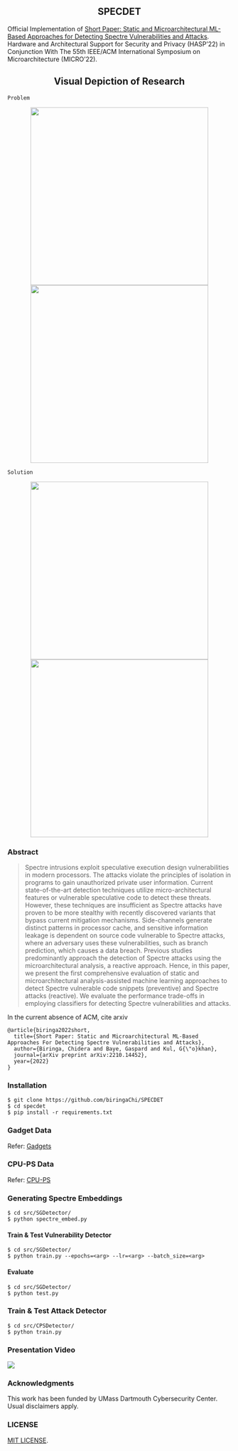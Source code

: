 <h2 align = "center"> SPECDET </h2>

Official Implementation of [Short Paper: Static and Microarchitectural ML-Based Approaches for Detecting Spectre Vulnerabilities and Attacks](https://arxiv.org/abs/2210.14452#). Hardware and Architectural Support for Security and Privacy (HASP’22) in Conjunction With The 55th IEEE/ACM International Symposium on Microarchitecture (MICRO’22).

<h2 align = "center"> Visual Depiction of Research </h2>

```Problem``` 

<p float="left", align = "center">
  <img src="..doc/v_depict/problem_0.png" width="400" />
  <img src="..doc/v_depict/problem_1.png" width="400" />
</p>

```Solution```

<p float="left", align = "center">
  <img src="..doc/v_depict/solution_0.png" width="400" />
  <img src="..doc/v_depict/solution_1.png" width="400" />
</p>

<!-- <p align="center"> <img src="..doc/core.png" width="98%"> </p> -->


### Abstract
> Spectre intrusions exploit speculative execution design vulnerabilities in modern processors. The attacks violate the principles of isolation in programs to gain unauthorized private user information. Current state-of-the-art detection techniques utilize micro-architectural features or vulnerable speculative code to detect these threats. However, these techniques are insufficient as Spectre attacks have proven to be more stealthy with recently discovered variants that bypass current mitigation mechanisms. Side-channels generate distinct patterns in processor cache, and sensitive information leakage is dependent on source code vulnerable to Spectre attacks, where an adversary uses these vulnerabilities, such as branch prediction, which causes a data breach. Previous studies predominantly approach the detection of Spectre attacks using the microarchitectural analysis, a reactive approach. Hence, in this paper, we present the first comprehensive evaluation of static and microarchitectural analysis-assisted machine learning approaches to detect Spectre vulnerable code snippets (preventive) and Spectre attacks (reactive). We evaluate the performance trade-offs in employing classifiers for detecting Spectre vulnerabilities and attacks.

<!-- ### To cite
```
@inproceedings{
	ACM BibTex coming soon...
}
``` -->
In the current absence of ACM, cite arxiv
```
@article{biringa2022short,
  title={Short Paper: Static and Microarchitectural ML-Based Approaches For Detecting Spectre Vulnerabilities and Attacks},
  author={Biringa, Chidera and Baye, Gaspard and Kul, G{\"o}khan},
  journal={arXiv preprint arXiv:2210.14452},
  year={2022}
}
```

### Installation
```
$ git clone https://github.com/biringaChi/SPECDET
$ cd specdet
$ pip install -r requirements.txt
```
### Gadget Data
Refer: [Gadgets](https://github.com/biringaChi/SPECDET/tree/main/datasets/spectre_gadgets)

### CPU-PS Data
Refer: [CPU-PS](https://github.com/biringaChi/SPECDET/tree/main/datasets/cpu_processes)

### Generating Spectre Embeddings
```
$ cd src/SGDetector/
$ python spectre_embed.py
```

#### Train & Test Vulnerability Detector
```
$ cd src/SGDetector/
$ python train.py --epochs=<arg> --lr=<arg> --batch_size=<arg>
```
#### Evaluate
```
$ cd src/SGDetector/
$ python test.py
```

### Train & Test Attack Detector
```
$ cd src/CPSDetector/
$ python train.py
```

### Presentation Video
[<img src="..doc/thumbnail.png">](https://www.youtube.com/watch?v=bUBxGskDaOY "")

### Acknowledgments
This work has been funded by UMass Dartmouth Cybersecurity Center. Usual disclaimers apply.

### LICENSE
[MIT LICENSE](./LICENSE).